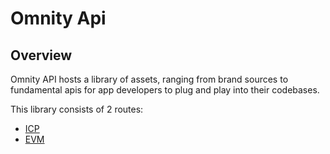 # Omnity Api

## Overview

Omnity API hosts a library of assets, ranging from brand sources to fundamental apis for app developers to plug and play into their codebases.

This library consists of 2 routes:

- [ICP](http://localhost:3000/docs/icp) 
- [EVM](http://localhost:3000/docs/evm) 
